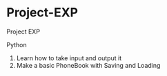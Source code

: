 # Project-EXP

Project EXP

Python


1. Learn how to take input and output it
2. Make a basic PhoneBook with Saving and Loading
